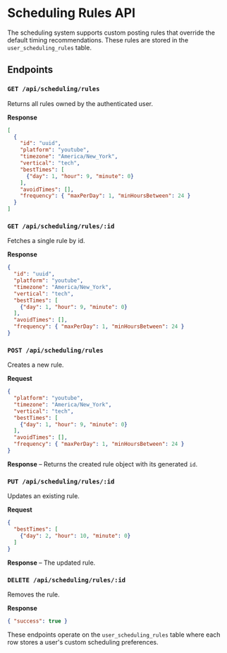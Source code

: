 # Scheduling Rules API

The scheduling system supports custom posting rules that override the default timing recommendations. These rules are stored in the `user_scheduling_rules` table.

## Endpoints

### `GET /api/scheduling/rules`
Returns all rules owned by the authenticated user.

**Response**
```json
[
  {
    "id": "uuid",
    "platform": "youtube",
    "timezone": "America/New_York",
    "vertical": "tech",
    "bestTimes": [
      {"day": 1, "hour": 9, "minute": 0}
    ],
    "avoidTimes": [],
    "frequency": { "maxPerDay": 1, "minHoursBetween": 24 }
  }
]
```

### `GET /api/scheduling/rules/:id`
Fetches a single rule by id.

**Response**
```json
{
  "id": "uuid",
  "platform": "youtube",
  "timezone": "America/New_York",
  "vertical": "tech",
  "bestTimes": [
    {"day": 1, "hour": 9, "minute": 0}
  ],
  "avoidTimes": [],
  "frequency": { "maxPerDay": 1, "minHoursBetween": 24 }
}
```

### `POST /api/scheduling/rules`
Creates a new rule.

**Request**
```json
{
  "platform": "youtube",
  "timezone": "America/New_York",
  "vertical": "tech",
  "bestTimes": [
    {"day": 1, "hour": 9, "minute": 0}
  ],
  "avoidTimes": [],
  "frequency": { "maxPerDay": 1, "minHoursBetween": 24 }
}
```

**Response** – Returns the created rule object with its generated `id`.

### `PUT /api/scheduling/rules/:id`
Updates an existing rule.

**Request**
```json
{
  "bestTimes": [
    {"day": 2, "hour": 10, "minute": 0}
  ]
}
```

**Response** – The updated rule.

### `DELETE /api/scheduling/rules/:id`
Removes the rule.

**Response**
```json
{ "success": true }
```

These endpoints operate on the `user_scheduling_rules` table where each row stores a user's custom scheduling preferences.
